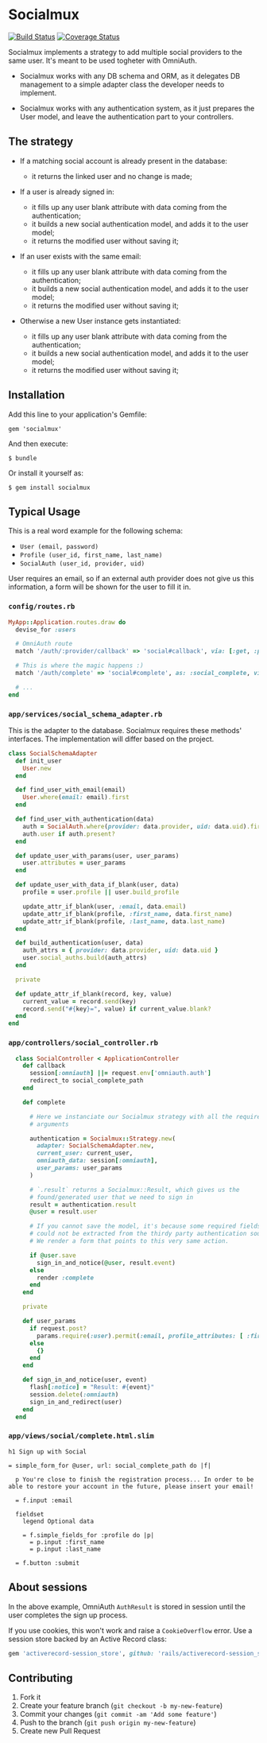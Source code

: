 # Socialmux

[![Build Status](https://travis-ci.org/stefanoverna/socialmux.png)](https://travis-ci.org/stefanoverna/socialmux)
[![Coverage Status](https://coveralls.io/repos/stefanoverna/socialmux/badge.png?branch=master)](https://coveralls.io/r/stefanoverna/socialmux?branch=master)

Socialmux implements a strategy to add multiple social providers to the same
user. It's meant to be used togheter with OmniAuth.

* Socialmux works with any DB schema and ORM, as it delegates DB management to 
a simple adapter class the developer needs to implement.

* Socialmux works with any authentication system, as it just prepares the User
  model, and leave the authentication part to your controllers.

## The strategy

* If a matching social account is already present in the database:
  * it returns the linked user and no change is made;

* If a user is already signed in:
   * it fills up any user blank attribute with data coming from the
     authentication;
   * it builds a new social authentication model, and adds it to the user model;
   * it returns the modified user without saving it;

* If an user exists with the same email:
   * it fills up any user blank attribute with data coming from the
     authentication;
   * it builds a new social authentication model, and adds it to the user model;
   * it returns the modified user without saving it;

* Otherwise a new User instance gets instantiated:
   * it fills up any user blank attribute with data coming from the
     authentication;
   * it builds a new social authentication model, and adds it to the user model;
   * it returns the modified user without saving it;

## Installation

Add this line to your application's Gemfile:

    gem 'socialmux'

And then execute:

    $ bundle

Or install it yourself as:

    $ gem install socialmux

## Typical Usage

This is a real word example for the following schema:

* `User (email, password)`
* `Profile (user_id, first_name, last_name)`
* `SocialAuth (user_id, provider, uid)`

User requires an email, so if an external auth provider does not give us this 
information, a form will be shown for the user to fill it in.

### `config/routes.rb`

```ruby
MyApp::Application.routes.draw do
  devise_for :users

  # OmniAuth route
  match '/auth/:provider/callback' => 'social#callback', via: [:get, :post]

  # This is where the magic happens :)
  match '/auth/complete' => 'social#complete', as: :social_complete, via: [:get, :post], as: :social_complete

  # ...
end
```

### `app/services/social_schema_adapter.rb`

This is the adapter to the database. Socialmux requires these methods'
interfaces. The implementation will differ based on the project.

```ruby
class SocialSchemaAdapter
  def init_user
    User.new
  end

  def find_user_with_email(email)
    User.where(email: email).first
  end

  def find_user_with_authentication(data)
    auth = SocialAuth.where(provider: data.provider, uid: data.uid).first
    auth.user if auth.present?
  end

  def update_user_with_params(user, user_params)
    user.attributes = user_params
  end

  def update_user_with_data_if_blank(user, data)
    profile = user.profile || user.build_profile

    update_attr_if_blank(user, :email, data.email)
    update_attr_if_blank(profile, :first_name, data.first_name)
    update_attr_if_blank(profile, :last_name, data.last_name)
  end

  def build_authentication(user, data)
    auth_attrs = { provider: data.provider, uid: data.uid }
    user.social_auths.build(auth_attrs)
  end

  private

  def update_attr_if_blank(record, key, value)
    current_value = record.send(key)
    record.send("#{key}=", value) if current_value.blank?
  end
end
```

### `app/controllers/social_controller.rb`

```ruby
  class SocialController < ApplicationController
    def callback
      session[:omniauth] ||= request.env['omniauth.auth']
      redirect_to social_complete_path
    end

    def complete

      # Here we instanciate our Socialmux strategy with all the required
      # arguments

      authentication = Socialmux::Strategy.new(
        adapter: SocialSchemaAdapter.new,
        current_user: current_user,
        omniauth_data: session[:omniauth],
        user_params: user_params
      )

      # `.result` returns a Socialmux::Result, which gives us the
      # found/generated user that we need to sign in
      result = authentication.result
      @user = result.user

      # If you cannot save the model, it's because some required fields
      # could not be extracted from the thirdy party authentication source.
      # We render a form that points to this very same action.

      if @user.save
        sign_in_and_notice(@user, result.event)
      else
        render :complete
      end
    end

    private

    def user_params
      if request.post?
        params.require(:user).permit(:email, profile_attributes: [ :first_name, :last_name ])
      else
        {}
      end
    end

    def sign_in_and_notice(user, event)
      flash[:notice] = "Result: #{event}"
      session.delete(:omniauth)
      sign_in_and_redirect(user)
    end
  end
```

### `app/views/social/complete.html.slim`

```slim
h1 Sign up with Social

= simple_form_for @user, url: social_complete_path do |f|

  p You're close to finish the registration process... In order to be able to restore your account in the future, please insert your email!

  = f.input :email

  fieldset
    legend Optional data

    = f.simple_fields_for :profile do |p|
      = p.input :first_name
      = p.input :last_name

  = f.button :submit
```

## About sessions

In the above example, OmniAuth `AuthResult` is stored in session until the user
completes the sign up process.

If you use cookies, this won't work and raise a `CookieOverflow` error. Use a
session store backed by an Active Record class:

```ruby
gem 'activerecord-session_store', github: 'rails/activerecord-session_store'
```

## Contributing

1. Fork it
2. Create your feature branch (`git checkout -b my-new-feature`)
3. Commit your changes (`git commit -am 'Add some feature'`)
4. Push to the branch (`git push origin my-new-feature`)
5. Create new Pull Request

